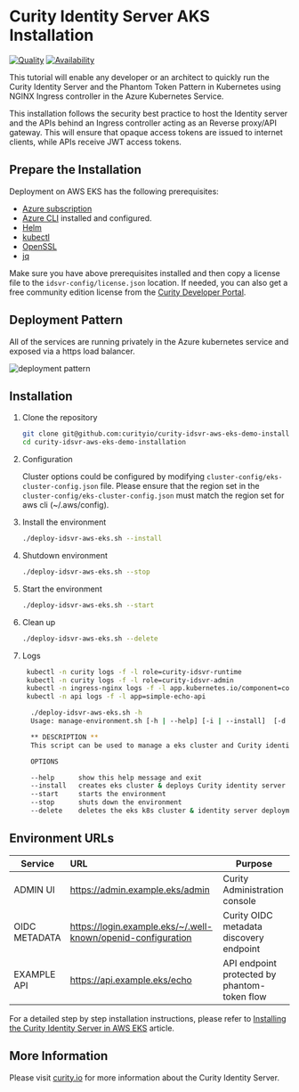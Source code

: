 #  Curity Identity Server AKS Installation

[![Quality](https://img.shields.io/badge/quality-experiment-red)](https://curity.io/resources/code-examples/status/)
[![Availability](https://img.shields.io/badge/availability-source-blue)](https://curity.io/resources/code-examples/status/)

This tutorial will enable any developer or an architect to quickly run the Curity Identity Server and the Phantom Token Pattern in Kubernetes using NGINX Ingress controller in the Azure Kubernetes Service.

This installation follows the security best practice to host the Identity server and the APIs behind an Ingress controller acting as an Reverse proxy/API gateway. This will ensure that opaque access tokens are issued to internet clients, while APIs receive JWT access tokens.

## Prepare the Installation

Deployment on AWS EKS has the following prerequisites:
* [Azure subscription](https://azure.microsoft.com/en-in/free/) 
* [Azure CLI](https://docs.microsoft.com/en-us/cli/azure/) installed and configured.
* [Helm](https://helm.sh/)
* [kubectl](https://kubernetes.io/docs/tasks/tools/)
* [OpenSSL](https://www.openssl.org/)
* [jq](https://stedolan.github.io/jq/) 

Make sure you have above prerequisites installed and then copy a license file to the `idsvr-config/license.json` location.
If needed, you can also get a free community edition license from the [Curity Developer Portal](https://developer.curity.io).


## Deployment Pattern

All of the services are running privately in the Azure kubernetes service and exposed via a https load balancer.

![deployment pattern](./docs/deployment-aks.png "deployment pattern")

## Installation

 1. Clone the repository
    ```sh
    git clone git@github.com:curityio/curity-idsvr-aws-eks-demo-installation.git
    cd curity-idsvr-aws-eks-demo-installation
    ```


 2. Configuration
 
    Cluster options could be configured by modifying `cluster-config/eks-cluster-config.json` file. Please ensure that the region set in the `cluster-config/eks-cluster-config.json` must match the region set for aws cli (~/.aws/config).


 3. Install the environment  
    ```sh
    ./deploy-idsvr-aws-eks.sh --install
    ```   


4. Shutdown environment  
    ```sh
    ./deploy-idsvr-aws-eks.sh --stop
    ```  


5. Start the environment  
    ```sh
    ./deploy-idsvr-aws-eks.sh --start
    ```  


6. Clean up
    ```sh
    ./deploy-idsvr-aws-eks.sh --delete
    ```


7. Logs
    ```sh
     kubectl -n curity logs -f -l role=curity-idsvr-runtime
     kubectl -n curity logs -f -l role=curity-idsvr-admin  
     kubectl -n ingress-nginx logs -f -l app.kubernetes.io/component=controller
     kubectl -n api logs -f -l app=simple-echo-api
    ```


    ```sh
      ./deploy-idsvr-aws-eks.sh -h
      Usage: manage-environment.sh [-h | --help] [-i | --install]  [-d | --delete]

      ** DESCRIPTION **
      This script can be used to manage a eks cluster and Curity identity server installation.

      OPTIONS

      --help      show this help message and exit
      --install   creates eks cluster & deploys Curity identity server along with other components
      --start     starts the environment   
      --stop      shuts down the environment
      --delete    deletes the eks k8s cluster & identity server deployment
    ```
   

## Environment URLs

| Service             | URL                                                           | Purpose                                                         |
| --------------------|:------------------------------------------------------------- | ----------------------------------------------------------------|
| ADMIN UI            | https://admin.example.eks/admin                               | Curity Administration console                                   |
| OIDC METADATA       | https://login.example.eks/~/.well-known/openid-configuration  | Curity OIDC metadata discovery endpoint                         |
| EXAMPLE API         | https://api.example.eks/echo                                  | API endpoint protected by phantom-token flow                    |



For a detailed step by step installation instructions, please refer to [Installing the Curity Identity Server in AWS EKS](https://curity.io/resources/learn/kubernetes-aws-eks-idsvr-deployment) article.

## More Information

Please visit [curity.io](https://curity.io/) for more information about the Curity Identity Server.